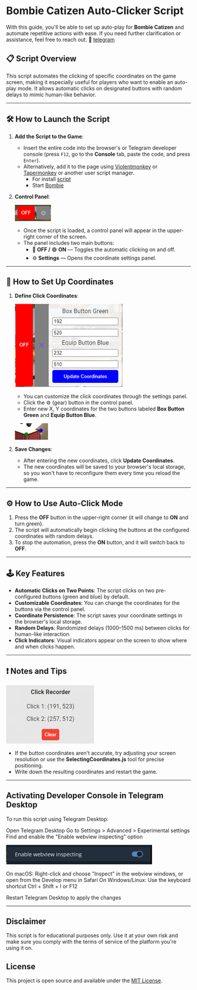 # Bombie Catizen Auto-Clicker Script

With this guide, you'll be able to set up auto-play for **Bombie Catizen** and automate repetitive actions with ease. If you need further clarification or assistance, feel free to reach out. 🚀 [telegram](https://t.me/tor_dev)

## 📋 **Script Overview**
This script automates the clicking of specific coordinates on the game screen, making it especially useful for players who want to enable an auto-play mode. It allows automatic clicks on designated buttons with random delays to mimic human-like behavior.

---

## 🛠️ **How to Launch the Script**
1. **Add the Script to the Game**:
   - Insert the entire code into the browser's or Telegram developer console (press `F12`, go to the **Console** tab, paste the code, and press `Enter`).
   - Alternatively, add it to the page using [Violentmonkey](https://violentmonkey.github.io/) or [Tapermonkey](https://www.tampermonkey.net/index.php?browser=chrome) or another user script manager. 
     - For install [script](https://github.com/TOR968/Bombie/raw/main/Bombie.user.js)
     - Start [Bombie](https://t.me/catizenbot/bombie?startapp=g_1002_27496787_2044)

2. **Control Panel**:

    ![img](./images/onoff.png)
   - Once the script is loaded, a control panel will appear in the upper-right corner of the screen.
   - The panel includes two main buttons:
     - 🔴 **OFF /** 🟢 **ON** — Toggles the automatic clicking on and off.
     - ⚙️ **Settings** — Opens the coordinate settings panel.

---

## 📍 **How to Set Up Coordinates**
1. **Define Click Coordinates**:

    ![img](./images/controlPanel.png)
   - You can customize the click coordinates through the settings panel.
   - Click the ⚙️ (gear) button in the control panel.
   - Enter new X, Y coordinates for the two buttons labeled **Box Button Green** and **Equip Button Blue**.
   
   ![img](./images/dots.png)

2. **Save Changes**:
   - After entering the new coordinates, click **Update Coordinates**.
   - The new coordinates will be saved to your browser's local storage, so you won't have to reconfigure them every time you reload the game.

---

## ⚙️ **How to Use Auto-Click Mode**
1. Press the **OFF** button in the upper-right corner (it will change to **ON** and turn green).
2. The script will automatically begin clicking the buttons at the configured coordinates with random delays.
3. To stop the automation, press the **ON** button, and it will switch back to **OFF**.

---

## 🕹️ **Key Features**
- **Automatic Clicks on Two Points**: The script clicks on two pre-configured buttons (green and blue) by default.
- **Customizable Coordinates**: You can change the coordinates for the buttons via the control panel.
- **Coordinate Persistence**: The script saves your coordinate settings in the browser's local storage.
- **Random Delays**: Randomized delays (1000–1500 ms) between clicks for human-like interaction.
- **Click Indicators**: Visual indicators appear on the screen to show where and when clicks happen.

---

## ❗ **Notes and Tips**

![img](./images/recorder.png)
- If the button coordinates aren't accurate, try adjusting your screen resolution or use the **SelectingCoordinates.js** tool for precise positioning.
- Write down the resulting coordinates and restart the game.
---

## Activating Developer Console in Telegram Desktop

To run this script using Telegram Desktop:

Open Telegram Desktop
Go to Settings > Advanced > Experimental settings
Find and enable the "Enable webview inspecting" option

![settings](./images/settings.png)

On macOS: Right-click and choose "Inspect" in the webview windows, or open from the Develop menu in Safari
On Windows/Linux: Use the keyboard shortcut Ctrl + Shift + I or F12


Restart Telegram Desktop to apply the changes

---

## Disclaimer

This script is for educational purposes only. Use it at your own risk and make sure you comply with the terms of service of the platform you're using it on.

## License

This project is open source and available under the [MIT License](LICENSE).



